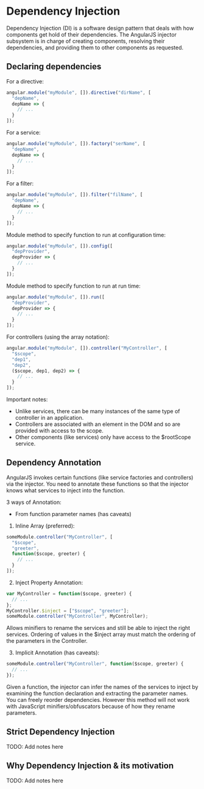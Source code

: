 # Dependency Injection

Dependency Injection (DI) is a software design pattern that deals with how components get hold of their dependencies.
The AngularJS injector subsystem is in charge of creating components, resolving their dependencies, and providing them to other components as requested.

## Declaring dependencies

For a directive:

```js
angular.module("myModule", []).directive("dirName", [
  "depName",
  depName => {
    // ...
  }
]);
```

For a service:

```js
angular.module("myModule", []).factory("serName", [
  "depName",
  depName => {
    // ...
  }
]);
```

For a filter:

```js
angular.module("myModule", []).filter("filName", [
  "depName",
  depName => {
    // ...
  }
]);
```

Module method to specify function to run at configuration time:

```js
angular.module("myModule", []).config([
  "depProvider",
  depProvider => {
    // ...
  }
]);
```

Module method to specify function to run at run time:

```js
angular.module("myModule", []).run([
  "depProvider",
  depProvider => {
    // ...
  }
]);
```

For controllers (using the array notation):

```js
angular.module("myModule", []).controller("MyController", [
  "$scope",
  "dep1",
  "dep2",
  ($scope, dep1, dep2) => {
    // ...
  }
]);
```

Important notes:

- Unlike services, there can be many instances of the same type of controller in an application.
- Controllers are associated with an element in the DOM and so are provided with access to the scope.
- Other components (like services) only have access to the \$rootScope service.

## Dependency Annotation

AngularJS invokes certain functions (like service factories and controllers) via the injector. You need to annotate these functions so that the injector knows what services to inject into the function.

3 ways of Annotation:

- From function parameter names (has caveats)

1. Inline Array (preferred):

```js
someModule.controller("MyController", [
  "$scope",
  "greeter",
  function($scope, greeter) {
    // ...
  }
]);
```

2. Inject Property Annotation:

```js
var MyController = function($scope, greeter) {
  // ...
};
MyController.$inject = ["$scope", "greeter"];
someModule.controller("MyController", MyController);
```

Allows minifiers to rename the services and still be able to inject the right services. Ordering of values in the \$inject array must match the ordering of the parameters in the Controller.

3. Implicit Annotation (has caveats):

```js
someModule.controller("MyController", function($scope, greeter) {
  // ...
});
```

Given a function, the injector can infer the names of the services to inject by examining the function declaration and extracting the parameter names. You can freely reorder dependencies. However this method will not work with JavaScript minifiers/obfuscators because of how they rename parameters.

## Strict Dependency Injection

TODO: Add notes here

## Why Dependency Injection & its motivation

TODO: Add notes here
